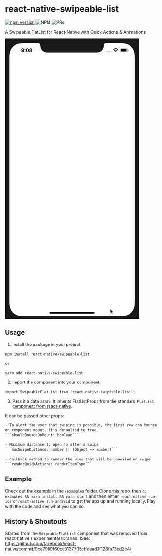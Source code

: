# react-native-swipeable-list

[![npm version](https://badge.fury.io/js/react-native-swipeable-list.svg)](https://badge.fury.io/js/react-native-swipeable-list)
![NPM](https://img.shields.io/npm/l/react-native-swipeable-list?color=31%2C191%2C31)
![PRs](https://img.shields.io/badge/PRs-welcome-brightgreen.svg)

A Swipeable FlatList for React-Native with Quick Actions &amp; Animations

![animated screenshot of a swipeable flatlist email inbox mockup using react-native-swipeable-list](images/react-native-swipeale-list-demo1.gif)

## Usage

1. Install the package in your project:

`npm install react-native-swipeable-list`

or

`yarn add react-native-swipeable-list`

2. Import the component into your component:

`import SwipeableFlatList from 'react-native-swipeable-list';`

3. Pass it a data array. It inherits [FlatListProps from the standard `FlatList` component from react-native](https://facebook.github.io/react-native/docs/flatlist).

It can be passed other props:

    - To alert the user that swiping is possible, the first row can bounce on component mount. It's defaulted to true.
    ```shouldBounceOnMount: boolean```

    - Maximum distance to open to after a swipe
    ```maxSwipeDistance: number || (Object => number)```

    - Callback method to render the view that will be unveiled on swipe
    ```renderQuickActions: renderItemType```

## Example

Check out the example in the `/examples` folder. Clone this repo, then `cd examples && yarn install && yarn start` and then either  `react-native run-ios` or `react-native run-android` to get the app up and running locally. Play with the code and see what you can do.

## History & Shoutouts

Started from the `SwipeableFlatList` component that was removed from react-native's experimental libraries. (See: https://github.com/facebook/react-native/commit/9ca7989f60cc8137705effeaad0f128fa73ed2e4)
